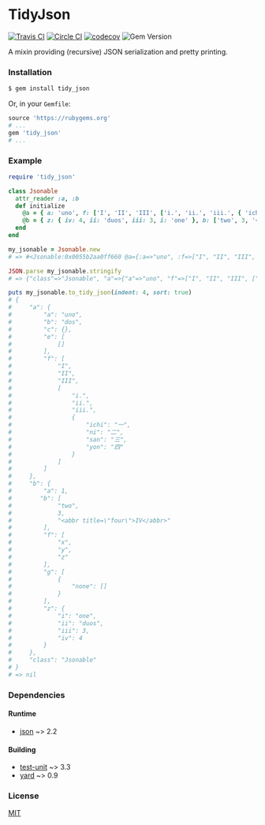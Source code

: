 # TidyJson

[![Travis CI][travis_build_status_badge]][travis_build_status]  [![Circle CI][cci_build_status_badge]][cci_build_status]  [![codecov][codecov_badge]][codecov_status]  ![Gem Version][gem_version_badge]

A mixin providing (recursive) JSON serialization and pretty printing.

### Installation

```bash
$ gem install tidy_json
```

Or, in your `Gemfile`:

```ruby
source 'https://rubygems.org'
# ...
gem 'tidy_json'
# ...
```

### Example

```ruby
require 'tidy_json'

class Jsonable
  attr_reader :a, :b
  def initialize
    @a = { a: 'uno', f: ['I', 'II', 'III', ['i.', 'ii.', 'iii.', { 'ichi': "\u{4e00}", 'ni': "\u{4e8c}", 'san': "\u{4e09}", 'yon': "\u{56db}" }]], c: {}, b: 'dos', e: [[]] }
    @b = { z: { iv: 4, ii: 'duos', iii: 3, i: 'one' }, b: ['two', 3, '<abbr title="four">IV</abbr>'], a: 1, g: [{ none: [] }], f: %w[x y z] }
  end
end

my_jsonable = Jsonable.new
# => #<Jsonable:0x0055b2aa0ff660 @a={:a=>"uno", :f=>["I", "II", "III", ["i.", "ii.", "iii.", {:ichi=>"一", :ni=>"二", :san=>"三", :yon=>"四"}]], :c=>{}, :b=>"dos", :e=>[[]]}, @b={:z=>{:iv=>4, :ii=>"duos", :iii=>3, :i=>"one"}, :b=>["two", 3, "<abbr title=\"four\">IV</abbr>"], :a=>1, :g=>[{:none=>[]}], :f=>["x", "y", "z"]}>

JSON.parse my_jsonable.stringify
# => {"class"=>"Jsonable", "a"=>{"a"=>"uno", "f"=>["I", "II", "III", ["i.", "ii.", "iii.", {"ichi"=>"一", "ni"=>"二", "san"=>"三", "yon"=>"四"}]], "c"=>{}, "b"=>"dos", "e"=>[[]]}, "b"=>{"z"=>{"iv"=>4, "ii"=>"duos", "iii"=>3, "i"=>"one"}, "b"=>["two", 3, "<abbr title=\"four\">IV</abbr>"], "a"=>1, "g"=>[{"none"=>[]}], "f"=>["x", "y", "z"]}}

puts my_jsonable.to_tidy_json(indent: 4, sort: true)
# {
#     "a": {
#         "a": "uno",
#         "b": "dos",
#         "c": {},
#         "e": [
#             []
#         ],
#         "f": [
#             "I",
#             "II",
#             "III",
#             [
#                 "i.",
#                 "ii.",
#                 "iii.",
#                 {
#                     "ichi": "一",
#                     "ni": "二",
#                     "san": "三",
#                     "yon": "四"
#                 }
#             ]
#         ]
#     },
#     "b": {
#         "a": 1,
#        "b": [
#             "two",
#             3,
#             "<abbr title=\"four\">IV</abbr>"
#         ],
#         "f": [
#             "x",
#             "y",
#             "z"
#         ],
#         "g": [
#             {
#                 "none": []
#             }
#         ],
#         "z": {
#             "i": "one",
#             "ii": "duos",
#             "iii": 3,
#             "iv": 4
#         }
#     },
#     "class": "Jsonable"
# }
# => nil
```

### Dependencies

#### Runtime
- [json](https://rubygems.org/gems/json) ~> 2.2

#### Building
- [test-unit](https://rubygems.org/gems/test-unit) ~> 3.3
- [yard](https://rubygems.org/gems/yard) ~> 0.9

### License
[MIT](https://opensource.org/licenses/MIT)


[travis_build_status]: https://travis-ci.com/rdipardo/tidy_json
[cci_build_status]: https://circleci.com/gh/rdipardo/tidy_json/tree/testing
[cci_build_status_badge]: https://circleci.com/gh/rdipardo/tidy_json.svg?style=svg
[travis_build_status_badge]: https://travis-ci.com/rdipardo/tidy_json.svg?branch=testing
[codecov_status]: https://codecov.io/gh/rdipardo/tidy_json
[codecov_badge]: https://codecov.io/gh/rdipardo/tidy_json/branch/testing/graph/badge.svg

[gem_version_badge]: https://img.shields.io/gem/v/tidy_json

